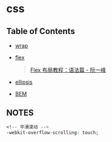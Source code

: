 # css

## Table of Contents

- [wrap](./wrap.md)

- [flex](./flex.md)

  > [Flex 布局教程：语法篇 - 阮一峰](http://www.ruanyifeng.com/blog/2015/07/flex-grammar.html)

- [ellipsis](./ellipsis.md)

- [BEM](./BEM.md)

## NOTES

```css
<!-- 平滑滚动 -->
-webkit-overflow-scrolling: touch;
```
